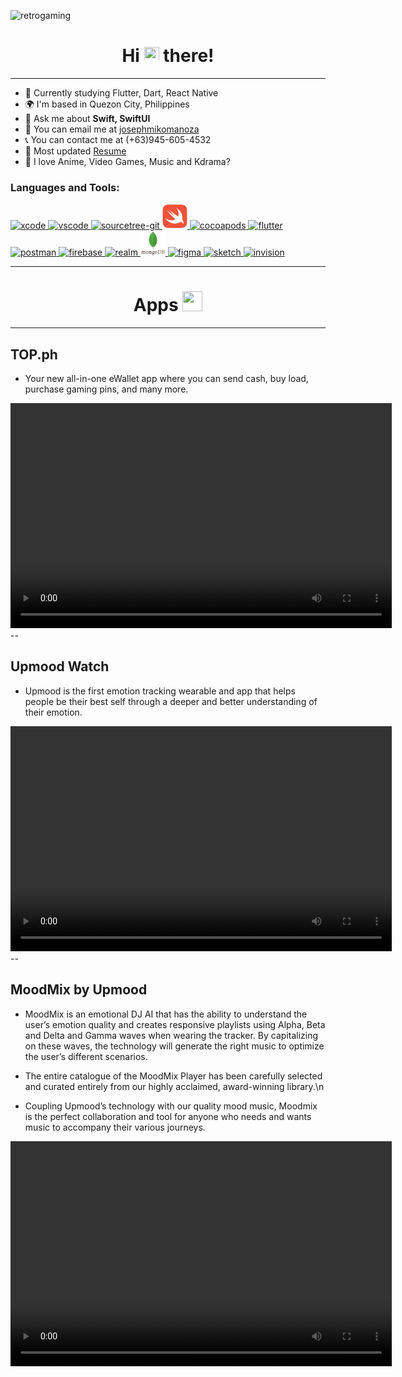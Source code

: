![retrogaming](https://github.com/jmmanoza/jmmanoza/assets/153807014/600aee30-bc20-4474-9509-41f02c36dae7)

<h1 align="center">Hi <img width="24" height="24" src="https://github.com/jmmanoza/jmmanoza/assets/153807014/188d88e2-dcc1-4070-b56a-53ffc9bd849e"> there!</h1>

---

- 🧠 Currently studying Flutter, Dart, React Native
- 🌍 I'm based in Quezon City, Philippines
- 💬 Ask me about **Swift, SwiftUI**
- 📧 You can email me at [josephmikomanoza](mailto:josephmikomanoza@gmail.com)
- 📞 You can contact me at (+63)945-605-4532
- 📄 Most updated [Resume](https://urlr.me/rs5Yh)
- 🤍 I love Anime, Video Games, Music and Kdrama?


<h3 align="left">Languages and Tools:</h3>
<p align="left"> 
<a href="https://developer.apple.com/xcode/" target="_blank" rel="noreferrer"> <img src="https://github.com/jmmanoza/jmmanoza/assets/153807014/d2733a61-bc0b-4806-a121-a1a96a10f156" alt="xcode" width="40" height="40"/> </a> <a href="https://code.visualstudio.com/docs/setup/mac" target="_blank" rel="noreferrer"> <img src="https://github.com/jmmanoza/jmmanoza/assets/153807014/e4f0fbb1-92c0-4876-b667-b9a58edf8d59" alt="vscode" width="40" height="40"/> </a> <a href="https://www.sourcetreeapp.com/" target="_blank" rel="noreferrer"> <img src="https://github.com/jmmanoza/jmmanoza/assets/153807014/15dc69fe-f333-4006-b768-9d41d11101eb" alt="sourcetree-git" width="40" height="40"/> </a> <a href="https://developer.apple.com/swift/" target="_blank" rel="noreferrer"> <img src="https://raw.githubusercontent.com/devicons/devicon/master/icons/swift/swift-original.svg" alt="swift" width="40" height="40"/> </a> <a href="https://cocoapods.org/" target="_blank" rel="noreferrer"> <img src="https://github.com/jmmanoza/jmmanoza/assets/153807014/87d36d8c-a8e3-443a-a533-3d14040ebab0" alt="cocoapods" width="40" height="40"/> </a> <a href="https://flutter.dev" target="_blank" rel="noreferrer"> <img src="https://www.vectorlogo.zone/logos/flutterio/flutterio-icon.svg" alt="flutter" width="40" height="40"/> </a> <a href="https://postman.com" target="_blank" rel="noreferrer"> <img src="https://www.vectorlogo.zone/logos/getpostman/getpostman-icon.svg" alt="postman" width="40" height="40"/> </a> <a href="https://firebase.google.com/" target="_blank" rel="noreferrer"> <img src="https://www.vectorlogo.zone/logos/firebase/firebase-icon.svg" alt="firebase" width="40" height="40"/> </a> <a href="https://realm.io/" target="_blank" rel="noreferrer"> <img src="https://raw.githubusercontent.com/bestofjs/bestofjs-webui/8665e8c267a0215f3159df28b33c365198101df5/public/logos/realm.svg" alt="realm" width="40" height="40"/> </a> <a href="https://www.mongodb.com/" target="_blank" rel="noreferrer"> <img src="https://raw.githubusercontent.com/devicons/devicon/master/icons/mongodb/mongodb-original-wordmark.svg" alt="mongodb" width="40" height="40"/> </a> <a href="https://www.figma.com/" target="_blank" rel="noreferrer"> <img src="https://www.vectorlogo.zone/logos/figma/figma-icon.svg" alt="figma" width="40" height="40"/> </a> <a href="https://www.sketch.com/" target="_blank" rel="noreferrer"> <img src="https://www.vectorlogo.zone/logos/sketchapp/sketchapp-icon.svg" alt="sketch" width="40" height="40"/> </a> <a href="https://www.invisionapp.com/" target="_blank" rel="noreferrer"> <img src="https://www.vectorlogo.zone/logos/invisionapp/invisionapp-icon.svg" alt="invision" width="40" height="40"/> </a> </p>

---

<h1 align="center">Apps <img width="32" height="32" src="https://github.com/jmmanoza/jmmanoza/assets/153807014/ecbaf08f-0e5c-4977-99a0-55497478f250"> </h1>

---

<h2> TOP.ph </h2>

- Your new all-in-one eWallet app where you can send cash, buy load, purchase gaming pins, and many more.

<div align="center">
  <video src="https://github.com/jmmanoza/jmmanoza/assets/153807014/56ff9784-31a9-44ee-b575-8039deba6658" width="610" height="360" />
</div>
--

<h2> Upmood Watch </h2>

- Upmood is the first emotion tracking wearable and app that helps people be their best self through a deeper and better understanding of their emotion.

<div align="center">
  <video src="https://github.com/jmmanoza/jmmanoza/assets/153807014/1eae6cc0-aa9a-409e-b92f-6a1e4926e32e" width="610" height="360" />
</div>
--
    
<h2> MoodMix by Upmood </h2>

- MoodMix is an emotional DJ AI that has the ability to understand the user’s emotion quality and creates responsive playlists using Alpha, Beta and Delta and Gamma waves when wearing the tracker. By capitalizing on these waves, the technology will generate the right music to optimize the user’s different scenarios.
  
- The entire catalogue of the MoodMix Player has been carefully selected and curated entirely from our highly acclaimed, award-winning library.\n

- Coupling Upmood’s technology with our quality mood music, Moodmix is the perfect collaboration and tool for anyone who needs and wants music to accompany their various journeys.

<div align="center">
  <video src="https://github.com/jmmanoza/jmmanoza/assets/153807014/1a888fac-a467-4621-bf16-c0d796238b67" width="610" height="360" />
</div>
